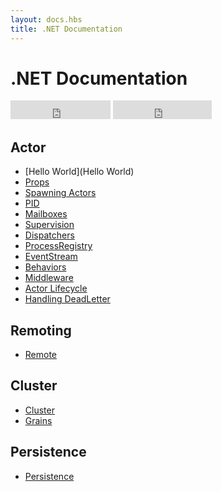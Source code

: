 ```yaml
---
layout: docs.hbs
title: .NET Documentation
---
```

# .NET Documentation

<iframe src="https://ghbtns.com/github-btn.html?user=AsynkronIT&repo=protoactor-dotnet&type=star&count=true&size=large" frameborder="0" scrolling="0" width="160px" height="30px"></iframe>
<iframe src="https://ghbtns.com/github-btn.html?user=AsynkronIT&repo=protoactor-dotnet&type=fork&count=true&size=large" frameborder="0" scrolling="0" width="158px" height="30px"></iframe>


## Actor
- [Hello World](Hello World)
- [Props](Props)
- [Spawning Actors](Spawn)
- [PID](PID)
- [Mailboxes](Mailboxes)
- [Supervision](Supervision)
- [Dispatchers](Dispatchers)
- [ProcessRegistry](ProcessRegistry)
- [EventStream](EventStream)
- [Behaviors](Behaviors)
- [Middleware](Middleware)
- [Actor Lifecycle](Lifecycle)
- [Handling DeadLetter](DeadLetter)

## Remoting
- [Remote](Remote)

## Cluster
- [Cluster](Cluster)
- [Grains](Grains)

## Persistence
- [Persistence](Persistence)